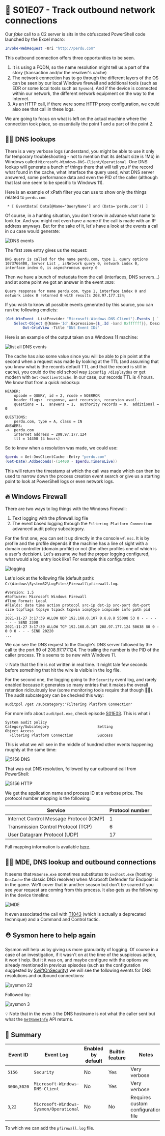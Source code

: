 ﻿# 🐾 S01E07 - Track outbound network connections 

Our *fake* call to a C2 server is sits in the obfuscated PowerShell code launched by the Excel macro:

```powershell
Invoke-WebRequest -Uri "http://perdu.com"
```

This outbound connection offers three opportunities to be seen.
1. It is using a FQDN, so the name resolution might tell us a part of the story (transaction and/or the resolver's cache)
2. The network connection has to go through the different layers of the OS can be seen by our local Windows firewall and additional tools (such as EDR or some local tools such as `Sysmon`). And if the device is connected within our network, the different network equipment on the way to the Internet.
3. As an HTTP call, if there were some HTTP proxy configuration, we could also see that call in these logs.

We are going to focus on what is left on the actual machine where the connection took place, so essentially the point 1 and a part of the point 2.

## 🕵️‍♀️ DNS lookups

There is a very verbose logs (understand, you might be able to use it only for temporary troubleshooting - not to mention that its default size is 1Mb) in Windows called `Microsoft-Windows-DNS-Client/Operational`. One DNS lookup will generate a bunch of things there that will tell you if the record what found in the cache, what interface the query used, what DNS server answered, some performance data and even the PID of the caller (although that last one seem to be specific to Windows 11). 

Here is an example of xPath filter you can use to show only the things related to `perdu.com`:

```
 * [ EventData[ Data[@Name='QueryName'] and (Data='perdu.com')] ] 
```
Of course, in a hunting situation, you don't know in advance what name to look for. And you might not even have a name if the call is made with an IP address anyways. But for the sake of it, let's have a look at the events a call in ou case would generate:

![DNS events](Images/S01E07-01.png)

The first `3006` entry gives us the request:
```
DNS query is called for the name perdu.com, type 1, query options 1073766400, Server List , isNetwork query 0, network index 0, interface index 0, is asynchronous query 0
```
Then we have a bunch of metadata from the call (interfaces, DNS servers...) and at some point we got an answer in the event `3020`:
```
Query response for name perdu.com, type 1, interface index 0 and network index 0 returned 0 with results 208.97.177.124;
```
If you wish to know all possible events generated by this source, you can run the following cmdlets:

```powershell
(Get-WinEvent -ListProvider "Microsoft-Windows-DNS-Client").Events | `
    Select-Object @{Name='Id';Expression={$_.Id -band 0xffffff}}, Description, @{Name='Parameters';Expression={($_.Template).template.data}} | `
        Out-GridView -Title "DNS Event IDs"
```

Here is an example of the output taken on a Windows 11 machine:

![list all DNS events](Images/S01E07-02.png)

The cache has also some value since you will be able to pin point at the second when a request was made by looking at the TTL (and assuming that you know what is the records default TTL and that the record is still in cache), you could do the old school way `ipconfig /displaydns` or get modern with `Get-DnsClientCache`. In our case, our records TTL is 4 hours. We know that from a quick nslookup:

```
HEADER:
    opcode = QUERY, id = 2, rcode = NOERROR
    header flags:  response, want recursion, recursion avail.
    questions = 1,  answers = 1,  authority records = 0,  additional = 0

QUESTIONS:
    perdu.com, type = A, class = IN
ANSWERS:
->  perdu.com
    internet address = 208.97.177.124
    ttl = 14400 (4 hours)
```

So to know when a resolution was made, we could use:

```powershell
$perdu = Get-DnsClientCache -Entry "perdu.com"
(Get-Date).AddSeconds(-(14400 - $perdu.TimeToLive))
```
This will return the timestamp at which the call was made which can then be used to narrow down the process creation event search or give us a starting point to look at PowerShell logs or even network logs.

## 🔥 Windows Firewall

There are two ways to log things with the Windows Firewall:
1. Text logging with the pfirewall.log file
2. The event based logging through the `Filtering Platform Connection` advanced audit policy subcategory. 

For the first one, you can set it up directly in the console `wf.msc`. It is by profile and the profile depends if the machine has a line of sight with a domain controller (domain profile) or not (the other profiles one of which is a user's decision). Let's assume we had the proper logging configured, what would a log entry look like? For example this configuration:

![logging](Images/S01E07-06.png)

Let's look at the following file (default path): `C:\Windows\System32\LogFiles\Firewall\pfirewall.log`.

```
#Version: 1.5
#Software: Microsoft Windows Firewall
#Time Format: Local
#Fields: date time action protocol src-ip dst-ip src-port dst-port size tcpflags tcpsyn tcpack tcpwin icmptype icmpcode info path pid
...
2021-11-27 3:17:39 ALLOW UDP 192.168.0.107 8.8.8.8 55008 53 0 - - - - - - - SEND 2300
2021-11-27 3:17:39 ALLOW TCP 192.168.0.107 208.97.177.124 50638 80 0 - 0 0 0 - - - SEND 20220
...
```
We can see the DNS request to the Google's DNS server followed by the call to the port 80 of 208.97.177.124. The trailing the number is the PID of the caller process. This seems to be new with Windows 11.

💡 Note that the file is not written in real time. It might tale few seconds before something that hit the wire is visible in the log file.

For the second one, the logging going to the `Security` event log, and rarely enabled because it generates so many entries that it makes the overall retention ridiculously low (some monitoring tools require that though 🤷‍♂️). The audit subcategory can be checked this way:

```
auditpol /get /subcategory:"Filtering Platform Connection"
```
For more info about `auditpol.exe`, check episode [S01E03](S01E03.md). This is what i
```
System audit policy
Category/Subcategory                      Setting
Object Access
  Filtering Platform Connection           Success
```
This is what we will see in the middle of hundred other events happening roughly at the same time:

![5156 DNS](Images/S01E07-07.png)

That was out DNS resolution, followed by our outbound call from PowerShell:

![5156 HTTP](Images/S01E07-08.png)

We get the application name and process ID at a verbose price. The protocol number mapping is the following:

|Service|Protocol number|
|--|--|
|Internet Control Message Protocol (ICMP)|1|
|Transmission Control Protocol (TCP)|6|
|User Datagram Protocol (UDP)|17|

Full mapping information is available [here](https://docs.microsoft.com/en-us/windows/security/threat-protection/auditing/event-5156).

## 🕵️‍♀️ MDE, DNS lookup and outbound connections

It seems that `MsSense.exe` sometimes substitutes to `svchost.exe` (hosting `DnsCache` the classic DNS resolver) when Microsoft Defender for Endpoint is in the game. We'll cover that in another season but don't be scared if you see your request are coming from this process. It also gets us the following in the device timeline:

![MDE](Images/S01E07-03.png)

It even associated the call with [T1043](https://attack.mitre.org/techniques/T1043/) (which is actually a deprecated technique) and a Command and Control tactic. 

## ⛑️ Sysmon here to help again

Sysmon will help us by giving us more granularity of logging. Of course in a case of an investigation, if it wasn't on at the time of the suspicious action, it won't help. But it it was on, and maybe configure with the options we already mentioned in previous episodes (such as the configuration suggested by [SwiftOnSecurity](https://github.com/SwiftOnSecurity/sysmon-config/blob/master/sysmonconfig-export.xml)) we will see the following events for DNS resolutions and outbound connections:

![sysmon 22](Images/S01E07-04.png)

Followed by:

![sysmon 3](Images/S01E07-05.png)

💡 Note that in the even `3` the DNS hostname is not what the caller sent but what the [`GetNameInfo`](https://docs.microsoft.com/en-us/windows/win32/api/ws2tcpip/nf-ws2tcpip-getnameinfo) API returns. 


## 📝 Summary

|Event ID|Event Log|Enabled by default|Builtin feature|Notes|
|--|--|--|--|--|
|`5156`|`Security`|No|Yes|Very verbose|
|`3006`,`3020`|`Microsoft-Windows-DNS-Client`|No|Yes|Very verbose|
|`3`,`22`|`Microsoft-Windows-Sysmon/Operational`|No|No|Requires custom configuration file|

To which we can add the `pfirewall.log` file.